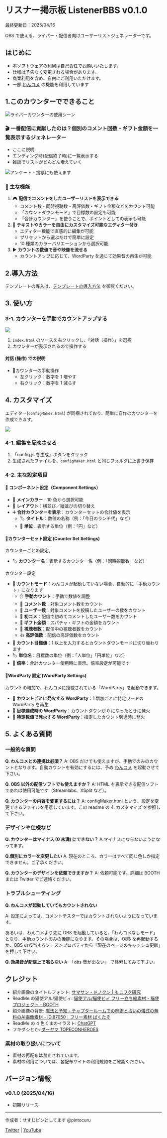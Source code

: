 # リスナー掲示板 ListenerBBS v0.1.0

最終更新日：2025/04/16

OBS で使える、ライバー・配信者向けユーザーリストジェネレーターです。

## はじめに

- 本ソフトウェアの利用は自己責任でお願いいたします。
- 仕様は予告なく変更される場合があります。
- 商業利用を含め、自由にご利用いただけます。
- 一部 [わんコメ](https://onecomme.com/) の機能を利用しています

## 1.このカウンターでできること

![ライバーカウンターの使用シーン](images/1-1.jpg)

### 🎬 一番配信に貢献したのは？個別のコメント回数・ギフト金額を一覧表示するジェネレーター

- ここに説明
- エンディング時(配信終了時)に一覧表示する
- 雑談でリストがどんどん増えていく

![アンケート・投票にも使えます](images/1-3.jpg)

### 💬 主な機能

1. 🎮 **配信でコメントをしたユーザーリストを表示できる**
   - コメント数・同時視聴数・高評価数・ギフト金額などをカウント可能
   - 「カウントダウンモード」で目標数の設定も可能
   - 「合計カウンター」を使うことで、ポイントとしての表示も可能
2. 🎨 **テキストやカラーを自由にカスタマイズ可能なエディター付き**
   - エディター機能で直感的に編集が可能
   - プリセットから選ぶだけで簡単に設定
   - 10 種類のカラーバリエーションから選択可能
3. ▶️ **カウントの数値で音や映像を流せる**
   - カウントアップに応じて、WordParty を通じて効果音の再生が可能

## 2.導入方法

テンプレートの導入は、[テンプレートの導入方法](../install/readme_install.md) を御覧ください。

## 3. 使い方

### 3-1. カウンターを手動でカウントアップする

![](images/3-1.jpg)

1. `index.html` のソースを右クリックし、「対話（操作）」を選択
2. カウンターが表示されるので操作する

#### 対話 (操作) での説明

- 🎯カウンターの手動操作
  - 左クリック：数字を 1 増やす
  - 右クリック：数字を 1 減らす

## 4. カスタマイズ

エディター(`configMaker.html`) が同梱されており、簡単に自作のカウンターを作成できます。

![](images/4-1.png)

### 4-1. 編集を反映させる

1. 「config.js を生成」ボタンをクリック
2. 生成されたファイルを、`configMaker.html` と同じフォルダに上書き保存

### 4-2. 主な設定項目

#### 🧩 コンポーネント設定（Component Settings）

- 🎨 **メインカラー**：10 色から選択可能
- 📐 **レイアウト**：横並び／縦並びの切り替え
- ➕ **合計カウンターを表示**：カウンターセットの合計値を表示
  - 🏷️ **タイトル**：数値の名称（例：「今日のランチ代」など）
  - 🔢 **単位**：表示する単位（例：「円」など）

#### 🔢カウンターセット設定 (Counter Set Settings)

カウンターごとの設定。

- 🏷️ **カウンター名**：表示するカウンター名（例：「同時視聴数」など）

カウンター設定

- 🎯 **カウントモード**：わんコメが起動していない場合、自動的に「手動カウント」になります
  - ✋ **手動カウント**：手動で数値を調整
  - 💬 **コメント数**：対象コメント数をカウント
  - 👤 **ユーザー数**：対象コメントを投稿したユーザーの数をカウント
  - 🎉 **初コメ**：配信で初めてコメントしたユーザー数をカウント
  - 🎁 **ギフト金額**：スパチャ・ギフトの金額をカウント
  - 👀 **視聴者数**：配信中の視聴者数をカウント
  - 👍 **高評価数**：配信の高評価数をカウント
- 🎯 **カウント目標値**：1 以上を入力するとカウントダウンモードに切り替わります
- 🏷️ **単位名**：目標数の単位（例：「人単位」「円単位」など）
- 🧮 **倍率**：合計カウンター使用時に表示。倍率設定が可能です

#### 🎉WordParty 設定 (WordParty Settings)

カウントの増加で、わんコメに搭載されている「WordParty」を起動できます。

- 🔁 **カウントごとに発火する WordParty**：1 増加ごとに特定ワードの WordParty を再生
- 🎯 **目標達成時の WordParty**：カウントダウンが 0 になったときに発火
- 🎯 **特定数値で発火する WordParty**：指定したカウント到達時に発火

## 5. よくある質問

### 一般的な質問

**Q. わんコメとの連携は必須？**
A: OBS だけでも使えますが、手動でのみのカウントとなります。自動カウントを有効にするには、予め [わんコメ](https://onecomme.com/) を起動させて下さい。

**Q. OBS 以外の配信ソフトでも使えますか？**
A: HTML を表示できる配信ソフトであれば使用可能です（Streamlabs、XSplit など）。

**Q. カウンターの内容を変更するには？**
A: configMaker.html という、設定を変更できるファイルを用意しています。この readme の 4. カスタマイズ を参照して下さい。

### デザインや仕様など

**Q. カウンターはマイナス (0 未満) にできない？**
A.マイナスにならないようになってます。

**Q.個別にカラーを変更したい**
A. 現在のところ、カラーはすべて同じ色しか指定できません。ご了承ください。

**Q. カウンターのデザインを依頼できますか？**
A: 依頼可能です。詳細は BOOTH または Twitter でご連絡ください。

### トラブルシューティング

**Q. わんコメが起動していてもカウントされない**

A: 設定によっては、コメントテスターではカウントされないようになっています。

あるいは、わんコメより先に OBS を起動していると、「わんコメなしモード」となり、手動カウントのみの機能になります。その場合は、OBS を再起動するか、OBS の該当するソース＞プロパティから「現在のページのキャッシュ更新」を押して下さい。

**Q. 効果音が配信上で鳴らない**
A: 「obs 音が出ない」 で検索してみて下さい。

## クレジット

- 紹介画像のタイトルフォント: [サマサン・ドノクン | もじワク研究](https://moji-waku.com/samasan/)
- ReadMe の猫使アル/猫使ビィ: [猫使アル/猫使ビィ フリー立ち絵素材 - 猫使プロジェクト - BOOTH](https://booth.pm/ja/items/4628531)
- 紹介画像の背景: [魔法と予知 - チャプタールームでの呪術と占いの儀式の無料のAI画像素材 - ID.87050｜フリー素材 ぱくたそ](https://www.pakutaso.com/20230758187--.html)
- ReadMe の 4 色くまのイラスト: [ChatGPT](https://chatgpt.com/)
- フキダシとか: [ダーヤマ TOPECONHEROES](https://twitter.com/topeconheroes)

### 素材の取り扱いについて

- 素材の再配布は禁止されています。
- 素材の利用については、各配布サイトの利用規約をご確認ください。

## バージョン情報

### v0.1.0 (2025/04/16)

- 初期リリース

---

作成者：せすじピンとしてます @pintocuru

[Twitter](https://twitter.com/pintocuru) | [YouTube](https://www.youtube.com/@pintocuru)
